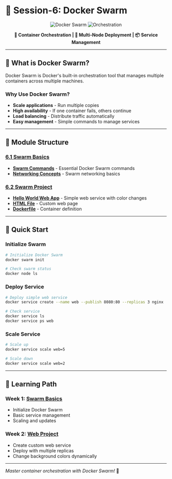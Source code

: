 # 🐝 Session-6: Docker Swarm

<div align="center">

![Docker Swarm](https://img.shields.io/badge/Docker-Swarm-blue?style=for-the-badge&logo=docker&logoColor=white)
![Orchestration](https://img.shields.io/badge/Container-Orchestration-green?style=for-the-badge&logo=docker&logoColor=white)

**🎯 Container Orchestration | 🚀 Multi-Node Deployment | 📦 Service Management**

</div>

---

## 📖 What is Docker Swarm?

Docker Swarm is Docker's built-in orchestration tool that manages multiple containers across multiple machines.

### **Why Use Docker Swarm?**
- **Scale applications** - Run multiple copies
- **High availability** - If one container fails, others continue
- **Load balancing** - Distribute traffic automatically
- **Easy management** - Simple commands to manage services

---

## 📁 Module Structure

### **[6.1 Swarm Basics](./6.1_swarm_basics/)**
- **[Swarm Commands](./6.1_swarm_basics/swarm-commands.md)** - Essential Docker Swarm commands
- **[Networking Concepts](./6.1_swarm_basics/networking-concepts.md)** - Swarm networking basics

### **[6.2 Swarm Project](./6.2_swarm_project/)**
- **[Hello World Web App](./6.2_swarm_project/README.md)** - Simple web service with color changes
- **[HTML File](./6.2_swarm_project/index.html)** - Custom web page
- **[Dockerfile](./6.2_swarm_project/Dockerfile)** - Container definition

---

## 🚀 Quick Start

### **Initialize Swarm**
```bash
# Initialize Docker Swarm
docker swarm init

# Check swarm status
docker node ls
```

### **Deploy Service**
```bash
# Deploy simple web service
docker service create --name web --publish 8080:80 --replicas 3 nginx

# Check service
docker service ls
docker service ps web
```

### **Scale Service**
```bash
# Scale up
docker service scale web=5

# Scale down
docker service scale web=2
```

---

## 🎯 Learning Path

### **Week 1: [Swarm Basics](./6.1_swarm_basics/)**
- Initialize Docker Swarm
- Basic service management
- Scaling and updates

### **Week 2: [Web Project](./6.2_swarm_project/)**
- Create custom web service
- Deploy with multiple replicas
- Change background colors dynamically

---

*Master container orchestration with Docker Swarm!* 🚀
